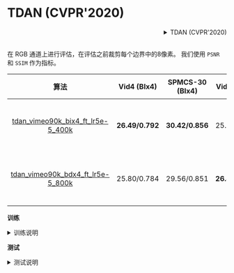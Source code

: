 # TDAN (CVPR'2020)

<!-- [ALGORITHM] -->

<details>
<summary align="right">TDAN (CVPR'2020)</summary>

```bibtex
@InProceedings{tian2020tdan,
  title={TDAN: Temporally-Deformable Alignment Network for Video Super-Resolution},
  author={Tian, Yapeng and Zhang, Yulun and Fu, Yun and Xu, Chenliang},
  booktitle = {Proceedings of the IEEE conference on Computer Vision and Pattern Recognition},
  year = {2020}
}
```

</details>

<br/>

在 RGB 通道上进行评估，在评估之前裁剪每个边界中的8像素。
我们使用 `PSNR` 和 `SSIM` 作为指标。

|                                                算法                                                 |   Vid4 (BIx4)   | SPMCS-30 (BIx4) |   Vid4 (BDx4)   | SPMCS-30 (BDx4) |                                                                                                         下载                                                                                                          |
| :-----------------------------------------------------------------------------------------------: | :-------------: | :-------------: | :-------------: | :-------------: | :-----------------------------------------------------------------------------------------------------------------------------------------------------------------------------------------------------------------: |
| [tdan_vimeo90k_bix4_ft_lr5e-5_400k](/configs/restorers/tdan/tdan_vimeo90k_bix4_ft_lr5e-5_400k.py) | **26.49/0.792** | **30.42/0.856** |   25.93/0.772   |   29.69/0.842   | [模型](https://download.openmmlab.com/mmediting/restorers/tdan/tdan_vimeo90k_bix4_20210528-739979d9.pth) \| [日志](https://download.openmmlab.com/mmediting/restorers/tdan/tdan_vimeo90k_bix4_20210528_135616.log.json) |
| [tdan_vimeo90k_bdx4_ft_lr5e-5_800k](/configs/restorers/tdan/tdan_vimeo90k_bdx4_ft_lr5e-5_800k.py) |   25.80/0.784   |   29.56/0.851   | **26.87/0.815** | **30.77/0.868** | [模型](https://download.openmmlab.com/mmediting/restorers/tdan/tdan_vimeo90k_bdx4_20210528-c53ab844.pth) \| [日志](https://download.openmmlab.com/mmediting/restorers/tdan/tdan_vimeo90k_bdx4_20210528_122401.log.json) |

**训练**

<details>
<summary>训练说明</summary>

您可以使用以下命令来训练模型。

```shell
./tools/dist_train.sh ${CONFIG_FILE} ${GPU_NUM} [optional arguments]
```

TDAN 训练有两个阶段。

**阶段 1**: 以更大的学习率训练 (1e-4)

```shell
./tools/dist_train.sh configs/restorers/tdan/tdan_vimeo90k_bix4_lr1e-4_400k.py 8
```

**阶段 2**: 以较小的学习率进行微调 (5e-5)

```shell
./tools/dist_train.sh configs/restorers/tdan/tdan_vimeo90k_bix4_ft_lr5e-5_400k.py 8
```

更多细节可以参考 [getting_started](/docs/zh_cn/getting_started.md#train-a-model) 中的 **Train a model** 部分。

</details>

**测试**

<details>
<summary>测试说明</summary>

您可以使用以下命令来测试模型。

```shell
python tools/test.py ${CONFIG_FILE} ${CHECKPOINT_FILE} [--out ${RESULT_FILE}] [--save-path ${IMAGE_SAVE_PATH}]
```

示例：使用 `bicubic` 下采样在 SPMCS-30 上测试 TDAN。

```shell
python tools/test.py configs/restorers/tdan/tdan_vimeo90k_bix4_ft_lr5e-5_400k.py  checkpoints/SOME_CHECKPOINT.pth --save_path outputs/
```

更多细节可以参考 [getting_started](/docs/zh_cn/getting_started.md#inference-with-pretrained-models) 中的 **Inference with pretrained models** 部分。

</details>
